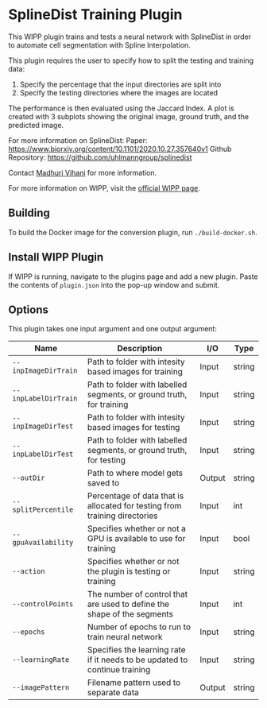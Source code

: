 # SplineDist Training Plugin

This WIPP plugin trains and tests a neural network with SplineDist in order to automate cell segmentation with Spline Interpolation. 

This plugin requires the user to specify how to split the testing and training data:
1) Specify the percentage that the input directories are split into
2) Specify the testing directories where the images are located

The performance is then evaluated using the Jaccard Index.
A plot is created with 3 subplots showing the original image, ground truth, and the predicted image.

For more information on SplineDist:
Paper: https://www.biorxiv.org/content/10.1101/2020.10.27.357640v1
Github Repository: https://github.com/uhlmanngroup/splinedist

Contact [Madhuri Vihani](madhuri.vihani@axleinfo.com) for more information.

For more information on WIPP, visit the [official WIPP page](https://isg.nist.gov/deepzoomweb/software/wipp).

## Building

To build the Docker image for the conversion plugin, run
`./build-docker.sh`.

## Install WIPP Plugin

If WIPP is running, navigate to the plugins page and add a new plugin. Paste the contents of `plugin.json` into the pop-up window and submit.

## Options

This plugin takes one input argument and one output argument:

| Name          | Description             | I/O    | Type   |
|---------------|-------------------------|--------|--------|
| `--inpImageDirTrain` | Path to folder with intesity based images for training | Input | string |
| `--inpLabelDirTrain` | Path to folder with labelled segments, or ground truth, for training | Input | string |
| `--inpImageDirTest` | Path to folder with intesity based images for testing | Input | string |
| `--inpLabelDirTest` | Path to folder with labelled segments, or ground truth, for testing | Input | string |
| `--outDir` | Path to where model gets saved to | Output | string |
| `--splitPercentile` | Percentage of data that is allocated for testing from training directories | Input | int |
| `--gpuAvailability` | Specifies whether or not a GPU is available to use for training | Input | bool |
| `--action` | Specifies whether or not the plugin is testing or training | Input | string |
| `--controlPoints` | The number of control that are used to define the shape of the segments | Input | int |
| `--epochs` | Number of epochs to run to train neural network | Input | string |
| `--learningRate` | Specifies the learning rate if it needs to be updated to continue training | Input | string |
| `--imagePattern` | Filename pattern used to separate data | Output | string |

